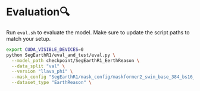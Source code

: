 # Evaluation🔍

Run `eval.sh` to evaluate the model. Make sure to update the script paths to match your setup.

```bash
export CUDA_VISIBLE_DEVICES=0
python SegEarthR1/eval_and_test/eval.py \
  --model_path checkpoint/SegEarthR1_EerthReason \
  --data_split "val" \
  --version "llava_phi" \
  --mask_config "SegEarthR1/mask_config/maskformer2_swin_base_384_bs16_50ep.yaml" \
  --dataset_type "EarthReason" \
```




